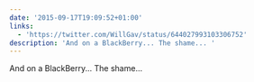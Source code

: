 ```yaml
---
date: '2015-09-17T19:09:52+01:00'
links:
  - 'https://twitter.com/WillGav/status/644027993103306752'
description: 'And on a BlackBerry... The shame... '
---
```

And on a BlackBerry... The shame... 
